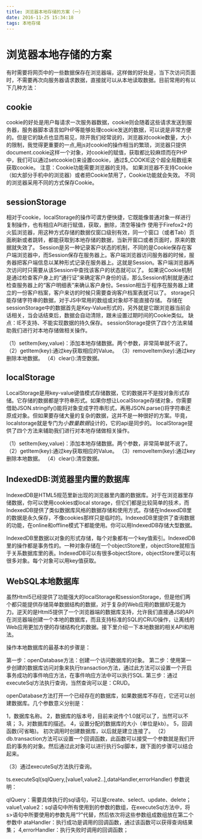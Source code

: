 ```yaml
---
title: 浏览器本地存储的方案（一）
date: 2016-11-25 15:34:18
tags: 本地存储
---
```


# 浏览器本地存储的方案
有时需要将网页中的一些数据保存在浏览器端，这样做的好处是，当下次访问页面时，不需要再次向服务器请求数据，直接就可以从本地读取数据。目前常用的有以下几种方法：
## cookie
cookie的好处是用户每请求一次服务器数据，cookie则会随着这些请求发送到服务器，服务器脚本语言如PHP等能够处理cookie发送的数据，可以说是非常方便的。但是它的缺点也显而易见，除开我们经常说的，浏览器对cookie数量，大小的限制，我觉得更重要的一点,用js对cookie的操作相当的繁琐，浏览器只提供document.cookie这样一个对象，对cookie的赋值，获取都比较麻烦而在PHP中，我们可以通过setcookie()来设置cookie，通过$_COOKIE这个超全局数组来获取cookie。
注意：Cookie功能需要浏览器的支持。
如果浏览器不支持Cookie（如大部分手机中的浏览器）或者把Cookie禁用了，Cookie功能就会失效。
不同的浏览器采用不同的方式保存Cookie。
<!-- more -->
## sessionStorage
相对于cookie，localStorage的操作可谓方便快捷，它既能像普通对象一样进行复制操作，也有相应API进行赋值，获取，删除，清空等操作
使用于Firefox2+的火狐浏览器，用这种方式存储的数据仅窗口级别有效，同一个窗口（或者Tab）页面刷新或者跳转，都能获取到本地存储的数据，当新开窗口或者页面时，原来的数据就失效了。
Session是另一种记录客户状态的机制，不同的是Cookie保存在客户端浏览器中，而Session保存在服务器上。客户端浏览器访问服务器的时候，服务器把客户端信息以某种形式记录在服务器上。这就是Session。客户端浏览器再次访问时只需要从该Session中查找该客户的状态就可以了。
如果说Cookie机制是通过检查客户身上的“通行证”来确定客户身份的话，那么Session机制就是通过检查服务器上的“客户明细表”来确认客户身份。Session相当于程序在服务器上建立的一份客户档案，客户来访的时候只需要查询客户档案表就可以了。
storage只能存储字符串的数据，对于JS中常用的数组或对象却不能直接存储。
存储在sessionStorage中的数据首先是Key-Value形式的，另外就是它跟浏览器当前会话相关，当会话结束后，数据会自动清除，跟未设置过期时间的Cookie类似。
缺点：IE不支持、不能实现数据的持久保存。
sessionStorage提供了四个方法来辅助我们进行对本地存储做相关操作。

（1）setItem(key,value)：添加本地存储数据。两个参数，非常简单就不说了。
（2）getItem(key):通过key获取相应的Value。
（3）removeItem(key):通过key删除本地数据。
（4）clear():清空数据。

## localStorage

LocalStorage是用key-value键值模式存储数据，它的数据并不是按对象形式存储。它存储的数据都是字符串形式。如果你想让LocalStorage存储对象，你需要借助JSON.stringify()能将对象变成字符串形式，再用JSON.parse()将字符串还原成对象。但如果要存储大量的复杂的数据，这并不是一种很好的方案。毕竟，localstorage就是专门为*小数量数据*设计的，它的api是同步的。
localStorage提供了四个方法来辅助我们进行对本地存储做相关操作。

（1）setItem(key,value)：添加本地存储数据。两个参数，非常简单就不说了。
（2）getItem(key):通过key获取相应的Value。
（3）removeItem(key):通过key删除本地数据。
（4）clear():清空数据。

## IndexedDB:浏览器里内置的数据库
IndexedDB是HTML5规范里新出现的浏览器里内置的数据库。对于在浏览器里存储数据，你可以使用cookies或local storage，但它们都是比较简单的技术，而IndexedDB提供了类似数据库风格的数据存储和使用方式。存储在IndexedDB里的数据是永久保存，不像cookies那样只是临时的。IndexedDB里提供了查询数据的功能，在online和offline模式下都能使用。你可以用IndexedDB存储大型数据。

IndexedDB里数据以对象的形式存储，每个对象都有一个key值索引。IndexedDB里的操作都是事务性的。一种对象存储在一个objectStore里，objectStore就相当于关系数据库里的表。IndexedDB可以有很多objectStore，objectStore里可以有很多对象。每个对象可以用key值获取。

## WebSQL本地数据库
虽然Html5已经提供了功能强大的localStorage和sessionStorage，但是他们两个都只能提供存储简单数据结构的数据，对于复杂的Web应用的数据却无能为力。逆天的是Html5提供了一个浏览器端的数据库支持，允许我们直接通JS的API在浏览器端创建一个本地的数据库，而且支持标准的SQL的CRUD操作，让离线的Web应用更加方便的存储结构化的数据。接下里介绍一下本地数据的相关API和用法。

操作本地数据库的最基本的步骤是：

第一步：openDatabase方法：创建一个访问数据库的对象。
第二步：使用第一步创建的数据库访问对象来执行transaction方法，通过此方法可以设置一个开启事务成功的事件响应方法，在事件响应方法中可以执行SQL.
第三步：通过executeSql方法执行查询，当然查询可以是：CRUD。

openDatabase方法打开一个已经存在的数据库，如果数据库不存在，它还可以创建数据库。几个参数意义分别是：

1，数据库名称。
2，数据库的版本号，目前来说传个1.0就可以了，当然可以不填；
3，对数据库的描述。
4，设置分配的数据库的大小（单位是kb）。
5，回调函数(可省略)。
初次调用时创建数据库，以后就是建立连接了。
（2）db.transaction方法可以设置一个回调函数，此函数可以接受一个参数就是我们开启的事务的对象。然后通过此对象可以进行执行Sql脚本，跟下面的步骤可以结合起来。

（3）通过executeSql方法执行查询。

ts.executeSql(sqlQuery,[value1,value2..],dataHandler,errorHandler)
参数说明：

qlQuery：需要具体执行的sql语句，可以是create、select、update、delete；
value1,value2：sql语句中所有使用到的参数的数组，在executeSql方法中，将s>语句中所要使用的参数先用“?”代替，然后依次将这些参数组成数组放在第二个参数中
ataHandler：执行成功是调用的回调函数，通过该函数可以获得查询结果集；
4,errorHandler：执行失败时调用的回调函数；



